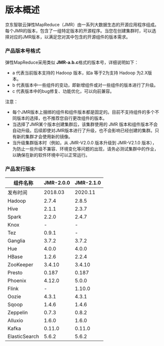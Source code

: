 # 版本概述

京东智联云弹性MapReduce（JMR）由一系列大数据生态的开源应用程序组成。每个JMR的版本，包含了一组特定版本的开源程序。当您在创建集群时，可以选择对应的JMR版本，以满足您对其中包含的开源组件的版本需求。

### 产品版本号格式

弹性MapReduce采用类似 **JMR-a.b.c**格式的版本号，详细说明如下：

- a 代表当前版本支持的 Hadoop 版本，如a 等于2为支持 Hadoop 为2.X版本。
- b 代表版本中一些组件的变动，即新增组件或对一些组件的版本进行了升级。
- c 代表版本中的bug修复、功能优化，可以向前兼容。

注意：

- 每个JMR版本上捆绑的组件和组件版本都是固定的。目前不支持组件的多个不同版本的选择，也不推荐您自行更改组件的版本。
- 当选择了JMR某个版本创建集群后，该集群使用的 JMR 版本和组件版本不会自动升级。后续即使对JMR版本进行了升级，也不会影响已经创建的集群。只有新的集群才会使用新的镜像。
- 当升级集群版本时（例如，从 JMR-V2.0.0 版本升级到 JMR-V2.1.0 版本），为防止一些升级不兼容、环境变化等问题的出现，请务必测试集群中的作业，以确保在新的软件环境中可以正常运行。

### 产品发行版本

| 组件名称      | JMR-2.0.0 | JMR-2.1.0 |
| ------------- | --------- | --------- |
| 发布时间      | 2018.03   | 2020.11   |
| Hadoop        | 2.7.4     | 2.8.5     |
| Hive          | 2.1.1     | 2.3.7     |
| Spark         | 2.2.0     | 2.4.7     |
| Knox          | -         | -         |
| Tez           | 0.9.1     | -         |
| Ganglia       | 3.7.2     | 3.7.2     |
| Hue           | 4.0.0     | 4.0.0     |
| HBase         | 1.2.6     | 2.2.4     |
| ZooKeeper     | 3.4.10    | 3.4.10    |
| Presto        | 0.187     | 0.187     |
| Phoenix       | 4.12.0    | 5.0.0     |
| Flink         | -         | 1.10.0    |
| Oozie         | 4.3.1     | 4.3.1     |
| Sqoop         | 1.4.6     | 1.4.6     |
| Zeppelin      | 0.7.3     | 0.8.2     |
| Alluxio       | 1.6.0     | 1.6.0     |
| Kafka         | 0.11.0    | 0.11.0    |
| ElasticSearch | 5.6.2     | 5.6.2     |

